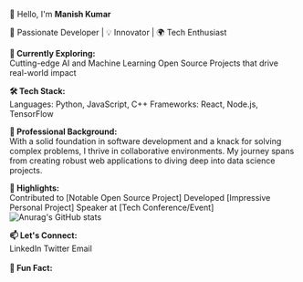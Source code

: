👋 Hello, I'm <b>Manish Kumar</b>

🚀 Passionate Developer | 💡 Innovator | 🌍 Tech Enthusiast

<b>🔭 Currently Exploring:</b><br>
Cutting-edge AI and Machine Learning
Open Source Projects that drive real-world impact

<b>🛠️ Tech Stack:</b><br>
Languages: Python, JavaScript, C++
Frameworks: React, Node.js, TensorFlow

<b>💼 Professional Background:</b><br>
With a solid foundation in software development and a knack for solving complex problems, I thrive in collaborative environments. My journey spans from creating robust web applications to diving deep into data science projects.

<b>🌟 Highlights:</b><br>
Contributed to [Notable Open Source Project]
Developed [Impressive Personal Project]
Speaker at [Tech Conference/Event]
![Anurag's GitHub stats](https://github-readme-stats.vercel.app/api?username=manishkumar632&show_icons=true&theme=radical)<br>

<b>📫 Let's Connect:</b><br>
LinkedIn
Twitter
Email
<br><br>
<b>💬 Fun Fact:</b><br>

